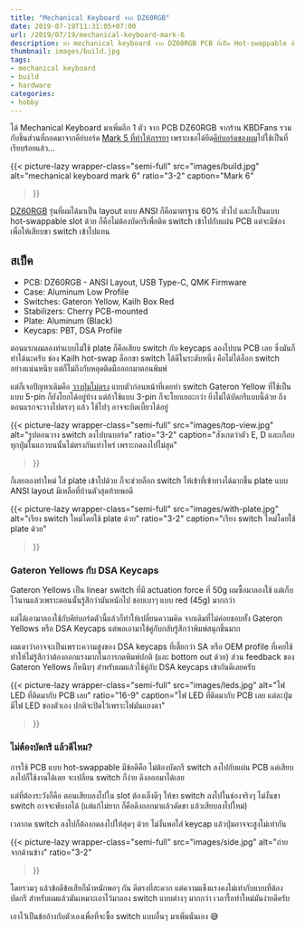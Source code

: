 ```yaml
---
title: "Mechanical Keyboard จาก DZ60RGB"
date: 2019-07-19T11:31:05+07:00
url: /2019/07/19/mechanical-keyboard-mark-6
description: ทำ mechanical keyboard จาก DZ60RGB PCB ที่เป็น Hot-swappable ด้วย
thumbnail: images/build.jpg
tags:
- mechanical keyboard
- build
- hardware
categories:
- hobby
---
```


ได้ Mechanical Keyboard มาเพิ่มอีก 1 ตัว จาก PCB DZ60RGB จากร้าน KBDFans
รวมกับชิ้นส่วนที่ถอดมาจากคีย์บอร์ด [Mark 5 ที่ทำให้ภรรยา](https://armno.in.th/2019/05/01/custom-mechanical-keyboard-build-2/#mark-5)
เพราะเธอได้ยึด[คีย์บอร์ดของผม](https://armno.in.th/2019/05/01/custom-mechanical-keyboard-build-2/#mark-4)ไปใช้เป็นที่เรียบร้อยแล้ว...

{{< picture-lazy
  wrapper-class="semi-full"
  src="images/build.jpg"
  alt="mechanical keyboard mark 6"
  ratio="3-2"
  caption="Mark 6"
>}}

[DZ60RGB](https://kbdfans.com/collections/60/products/dz60rgb-ansi-mechanical-keyboard-pcb) รุ่นที่ผมได้มาเป็น layout แบบ ANSI ก็คือมาตรฐาน 60% ทั่วไป
และก็เป็นแบบ hot-swappable slot ด้วย ก็คือไม่ต้องบัดกรีเพื่อติด switch เข้าไปกับแผ่น PCB แต่จะมีช่องเพื่อให้เสียบขา switch เข้าไปแทน

## สเป็ค

- PCB: DZ60RGB - ANSI Layout, USB Type-C, QMK Firmware
- Case: Aluminum Low Profile
- Switches: Gateron Yellow, Kailh Box Red
- Stabilizers: Cherry PCB-mounted
- Plate: Aluminum (Black)
- Keycaps: PBT, DSA Profile

ตอนแรกผมลองทำแบบไม่ใช้ plate ก็คือเสียบ switch กับ keycaps ลองไปบน PCB เลย
ซึ่งมันก็ทำได้นะครับ ช่อง Kailh hot-swap ล็อกขา switch ได้ดีในระดับหนึ่ง
คือไม่ได้ล็อก switch อย่างแน่นหนึบ แต่ก็ไม่ถึงกับหลุดติดมือออกมาตอนพิมพ์

แต่ก็เจอปัญหาเดิมคือ [วางปุ่มไม่ตรง](https://armno.in.th/2019/06/08/60-percent-mechanical-keyboard-with-arrows/#%E0%B8%9F-%E0%B8%99%E0%B9%80%E0%B8%9A-%E0%B8%A2%E0%B8%A7)
แบบตัวก่อนหน้าที่เคยทำ
switch Gateron Yellow ที่ใช้เป็นแบบ 5-pin ก็ยังโยกได้อยู่บ้าง
แต่ถ้าใช้แบบ 3-pin ก็จะโยกเยอะกว่า
ยิ่งไม่ได้บัดกรีแบบนี้ด้วย ถึงตอนแรกจะวางไปตรงๆ แล้ว ใช้ไปๆ อาจจะบิดเบี้ยวได้อยู่

{{< picture-lazy
  wrapper-class="semi-full"
  src="images/top-view.jpg"
  alt="รูปตอนวาง switch ลงไปบนบอร์ด"
  ratio="3-2"
  caption="สังเกตว่าตัว E, D และเกือบทุกปุ่มในแถวบนนั้นไม่ตรงกันเท่าไหร่ เพราะกดลงไปไม่สุด"
>}}

ก็เลยลองทำใหม่ ใส่ plate เข้าไปด้วย ก็จะช่วยล็อก switch ให้เข้าที่เข้าทางได้มากขึ้น
plate แบบ ANSI layout มีเหลือที่บ้านตัวสุดท้ายพอดี

{{< picture-lazy
  wrapper-class="semi-full"
  src="images/with-plate.jpg"
  alt="เรียง switch ใหม่โดยใช้ plate ด้วย"
  ratio="3-2"
  caption="เรียง switch ใหม่โดยใช้ plate ด้วย"
>}}

### Gateron Yellows กับ DSA Keycaps

Gateron Yellows เป็น linear switch ที่มี actuation force ที่ 50g
ผมซื้อมาลองใช้ แต่เก็บไว้นานแล้วเพราะตอนนั้นรู้สึกว่ามันหนักไป ชอบเบาๆ แบบ red (45g) มากกว่า

แต่ได้เอามาลองใช้กับคีย์บอร์ดตัวนี้แล้วก็ทำให้เปลี่ยนความคิด จากเดิมที่ไม่ค่อยชอบทั้ง Gateron Yellows หรือ DSA Keycaps แต่พอเอามาใช้คู่กับกลับรู้สึกว่าพิมพ์สนุกขึ้นมาก

ผมเดาว่าอาจจะเป็นเพราะความสูงของ DSA keycaps ที่เตี้ยกว่า SA หรือ OEM profile ที่เคยใช้
ทำให้ไม่รู้สึกว่าต้องออกแรงมากในการกดพิมพ์ปกติ (และ bottom out ด้วย)
ส่วน feedback ของ Gateron Yellows ก็หนึบๆ สำหรับผมแล้วใช้คู่กับ DSA keycaps เข้ากันดีเลยครับ

{{< picture-lazy
  wrapper-class="semi-full"
  src="images/leds.jpg"
  alt="ไฟ LED ที่ติดมากับ PCB เลย"
  ratio="16-9"
  caption="ไฟ LED ที่ติดมากับ PCB เลย แต่ละปุ่มมีไฟ LED ของตัวเอง ปกติจะปิดไว้เพราะไฟมันแยงตา"
>}}

### ไม่ต้องบัดกรี แล้วดีไหม?

การใช้ PCB แบบ hot-swappable มีข้อดีคือ ไม่ต้องบัดกรี switch ลงไปกับแผ่น PCB
แค่เสียบลงไปก็ใช้งานได้เลย จะเปลี่ยน switch ก็ง่าย ดึงออกมาได้เลย

แต่ที่ต้องระวังก็คือ ตอนเสียบลงไปใน slot ต้องเล็งดีๆ ให้ขา switch ลงไปในช่องจริงๆ
ไม่งั้นขา switch อาจจะพับงอได้ (แต่แก้ไม่ยาก ก็คือดึงออกมาแล้วดัดขา แล้วเสียบลงไปใหม่)

เวลากด switch ลงไปก็ต้องกดลงไปให้สุดๆ ด้วย ไม่งั้นพอใส่ keycap แล้วปุ่มอาจจะสูงไม่เท่ากัน

{{< picture-lazy
  wrapper-class="semi-full"
  src="images/side.jpg"
  alt="ถ่ายจากด้านข้าง"
  ratio="3-2"
>}}

โดยรวมๆ แล้วข้อดีข้อเสียก็น้ำหนักพอๆ กัน ดีตรงที่สะดวก แต่ความแข็งแรงคงไม่เท่ากับแบบที่ต้องบัดกรี
สำหรับผมแล้วมันเหมาะเอาไว้มาลอง switch แบบต่างๆ มากกว่า เวลารื้อทำใหม่มันง่ายดีครับ

เอาไว้เป็นข้ออ้างกับตัวเองเพื่อที่จะซื้อ switch แบบอื่นๆ มาเพิ่มนั่นเอง 😅
